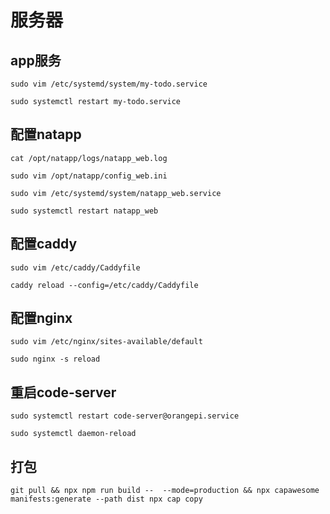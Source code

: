 
# 服务器
## app服务
`sudo vim /etc/systemd/system/my-todo.service`

`sudo systemctl restart my-todo.service`
## 配置natapp
`cat /opt/natapp/logs/natapp_web.log`

`sudo vim /opt/natapp/config_web.ini`

`sudo vim /etc/systemd/system/natapp_web.service`

`sudo systemctl restart natapp_web`
## 配置caddy
`sudo vim /etc/caddy/Caddyfile`

`caddy reload --config=/etc/caddy/Caddyfile`
## 配置nginx
`sudo vim /etc/nginx/sites-available/default`

`sudo nginx -s reload`

## 重启code-server
`sudo systemctl restart code-server@orangepi.service`

`sudo systemctl daemon-reload`
## 打包
`git pull && npx npm run build --  --mode=production && npx capawesome manifests:generate --path dist npx cap copy`